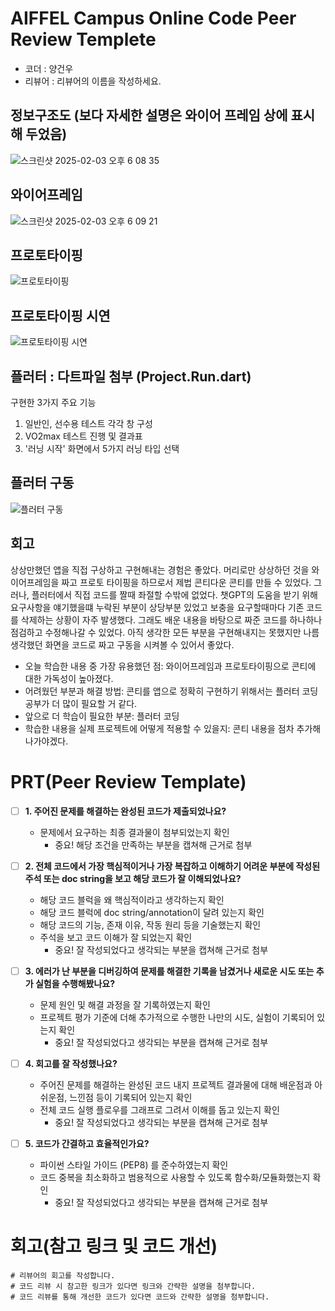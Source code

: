 # AIFFEL Campus Online Code Peer Review Templete
- 코더 : 양건우
- 리뷰어 : 리뷰어의 이름을 작성하세요.

## 정보구조도 (보다 자세한 설명은 와이어 프레임 상에 표시해 두었음)

![스크린샷 2025-02-03 오후 6 08 35](https://github.com/user-attachments/assets/d4b25f0f-d07f-4837-b94d-570c3864edcf)

## 와이어프레임

![스크린샷 2025-02-03 오후 6 09 21](https://github.com/user-attachments/assets/704712f0-562f-4b05-a0ba-c4995a7c9ee3)

## 프로토타이핑

![프로토타이핑](https://github.com/user-attachments/assets/c44b0057-b303-4ca0-8344-8d38ca98eb3f)

## 프로토타이핑 시연

![프로토타이핑 시연](https://github.com/user-attachments/assets/c8c20449-4ab5-4b78-98ee-6a5b324d38e1)

## 플러터 : 다트파일 첨부 (Project.Run.dart)

구현한 3가지 주요 기능
1) 일반인, 선수용 테스트 각각 창 구성
2) VO2max 테스트 진행 및 결과표
3) '러닝 시작' 화면에서 5가지 러닝 타입 선택

## 플러터 구동


![플러터 구동](https://github.com/user-attachments/assets/8fabd810-435a-41cf-86f7-f99e13003ad2)


## 회고

상상만했던 앱을 직접 구상하고 구현해내는 경험은 좋았다.
머리로만 상상하던 것을 와이어프레임을 짜고 프로토 타이핑을 하므로서 제법 콘티다운 콘티를 만들 수 있었다.
그러나, 플러터에서 직접 코드를 짤때 좌절할 수밖에 없었다.
챗GPT의 도움을 받기 위해 요구사항을 얘기했을떄 누락된 부분이 상당부분 있었고 보충을 요구할때마다 기존 코드를 삭제하는 상황이 자주 발생했다.
그래도 배운 내용을 바탕으로 짜준 코드를 하나하나 점검하고 수정해나갈 수 있었다.
아직 생각한 모든 부분을 구현해내지는 못했지만 나름 생각했던 화면을 코드로 짜고 구동을 시켜볼 수 있어서 좋았다.

- 오늘 학습한 내용 중 가장 유용했던 점: 와이어프레임과 프로토타이핑으로 콘티에 대한 가독성이 높아졌다.
- 어려웠던 부분과 해결 방법: 콘티를 앱으로 정확히 구현하기 위해서는 플러터 코딩 공부가 더 많이 필요할 거 같다.
- 앞으로 더 학습이 필요한 부분: 플러터 코딩
- 학습한 내용을 실제 프로젝트에 어떻게 적용할 수 있을지: 콘티 내용을 점차 추가해 나가야겠다.

# PRT(Peer Review Template)
- [ ]  **1. 주어진 문제를 해결하는 완성된 코드가 제출되었나요?**
    - 문제에서 요구하는 최종 결과물이 첨부되었는지 확인
        - 중요! 해당 조건을 만족하는 부분을 캡쳐해 근거로 첨부
    
- [ ]  **2. 전체 코드에서 가장 핵심적이거나 가장 복잡하고 이해하기 어려운 부분에 작성된 
주석 또는 doc string을 보고 해당 코드가 잘 이해되었나요?**
    - 해당 코드 블럭을 왜 핵심적이라고 생각하는지 확인
    - 해당 코드 블럭에 doc string/annotation이 달려 있는지 확인
    - 해당 코드의 기능, 존재 이유, 작동 원리 등을 기술했는지 확인
    - 주석을 보고 코드 이해가 잘 되었는지 확인
        - 중요! 잘 작성되었다고 생각되는 부분을 캡쳐해 근거로 첨부
        
- [ ]  **3. 에러가 난 부분을 디버깅하여 문제를 해결한 기록을 남겼거나
새로운 시도 또는 추가 실험을 수행해봤나요?**
    - 문제 원인 및 해결 과정을 잘 기록하였는지 확인
    - 프로젝트 평가 기준에 더해 추가적으로 수행한 나만의 시도, 
    실험이 기록되어 있는지 확인
        - 중요! 잘 작성되었다고 생각되는 부분을 캡쳐해 근거로 첨부
        
- [ ]  **4. 회고를 잘 작성했나요?**
    - 주어진 문제를 해결하는 완성된 코드 내지 프로젝트 결과물에 대해
    배운점과 아쉬운점, 느낀점 등이 기록되어 있는지 확인
    - 전체 코드 실행 플로우를 그래프로 그려서 이해를 돕고 있는지 확인
        - 중요! 잘 작성되었다고 생각되는 부분을 캡쳐해 근거로 첨부
        
- [ ]  **5. 코드가 간결하고 효율적인가요?**
    - 파이썬 스타일 가이드 (PEP8) 를 준수하였는지 확인
    - 코드 중복을 최소화하고 범용적으로 사용할 수 있도록 함수화/모듈화했는지 확인
        - 중요! 잘 작성되었다고 생각되는 부분을 캡쳐해 근거로 첨부


# 회고(참고 링크 및 코드 개선)
```
# 리뷰어의 회고를 작성합니다.
# 코드 리뷰 시 참고한 링크가 있다면 링크와 간략한 설명을 첨부합니다.
# 코드 리뷰를 통해 개선한 코드가 있다면 코드와 간략한 설명을 첨부합니다.
```

